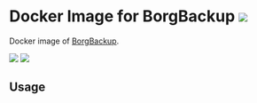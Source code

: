# Docker Image for BorgBackup [![](https://images.microbadger.com/badges/version/haenerconsulting/borgbackup.svg)](https://microbadger.com/images/haenerconsulting/borgbackup "Get your own version badge on microbadger.com")

Docker image of [BorgBackup](https://github.com/borgbackup).

[![](https://images.microbadger.com/badges/image/haenerconsulting/borgbackup.svg)](https://microbadger.com/images/haenerconsulting/borgbackup "Get your own image badge on microbadger.com") [![](https://images.microbadger.com/badges/commit/haenerconsulting/borgbackup.svg)](https://microbadger.com/images/haenerconsulting/borgbackup "Get your own commit badge on microbadger.com")

## Usage


